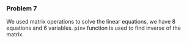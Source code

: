 ### Problem 7

We used matrix operations to solve the linear equations, we have 8 equations and 6 variables. `pinv` function is used to find inverse of the matrix.
